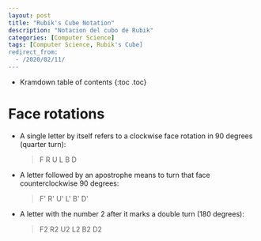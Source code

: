 ```yaml
---
layout: post
title: "Rubik's Cube Notation"
description: "Notacion del cubo de Rubik"
categories: [Computer Science]
tags: [Computer Science, Rubik's Cube]
redirect_from:
  - /2020/02/11/
---
```


* Kramdown table of contents
{:toc .toc}

# Face rotations

* A single letter by itself refers to a clockwise face rotation in 90 degrees (quarter turn):
  > F  R  U  L  B  D
* A letter followed by an apostrophe means to turn that face counterclockwise 90 degrees:
  > F'  R'  U'  L'  B'  D'
* A letter with the number 2 after it marks a double turn (180 degrees):
  > F2  R2  U2  L2  B2  D2

